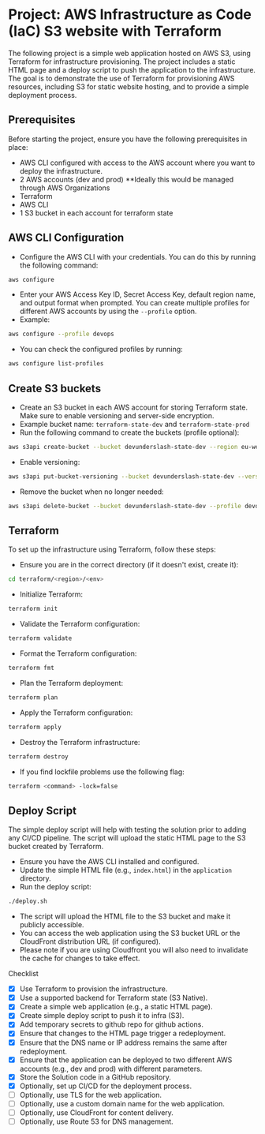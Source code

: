 # Project: AWS Infrastructure as Code (IaC) S3 website with Terraform
The following project is a simple web application hosted on AWS S3, using Terraform for infrastructure provisioning. The project includes a static HTML page and a deploy script to push the application to the infrastructure.
The goal is to demonstrate the use of Terraform for provisioning AWS resources, including S3 for static website hosting, and to provide a simple deployment process.

## Prerequisites
Before starting the project, ensure you have the following prerequisites in place:
- AWS CLI configured with access to the AWS account where you want to deploy the infrastructure.
- 2 AWS accounts (dev and prod) **Ideally this would be managed through AWS Organizations
- Terraform 
- AWS CLI
- 1 S3 bucket in each account for terraform state

## AWS CLI Configuration
- Configure the AWS CLI with your credentials. You can do this by running the following command:
```bash
aws configure
```
- Enter your AWS Access Key ID, Secret Access Key, default region name, and output format when prompted. You can create multiple profiles for different AWS accounts by using the `--profile` option.
- Example:
```bash
aws configure --profile devops
```
- You can check the configured profiles by running:
```bash
aws configure list-profiles
```

## Create S3 buckets
- Create an S3 bucket in each AWS account for storing Terraform state. Make sure to enable versioning and server-side encryption.
- Example bucket name: `terraform-state-dev` and `terraform-state-prod`
- Run the following command to create the buckets (profile optional):
```bash
aws s3api create-bucket --bucket devunderslash-state-dev --region eu-west-2 --create-bucket-configuration LocationConstraint=eu-west-2 --profile devops
```
- Enable versioning:
```bash
aws s3api put-bucket-versioning --bucket devunderslash-state-dev --versioning-configuration Status=Enabled --profile devops
```
- Remove the bucket when no longer needed:
```bash
aws s3api delete-bucket --bucket devunderslash-state-dev --profile devops
```

## Terraform 
To set up the infrastructure using Terraform, follow these steps:
- Ensure you are in the correct directory (if it doesn't exist, create it):
```bash
cd terraform/<region>/<env>
```
- Initialize Terraform:
```bash
terraform init
```
- Validate the Terraform configuration:
```bash
terraform validate
```
- Format the Terraform configuration:
```bash
terraform fmt
```
- Plan the Terraform deployment:
```bash
terraform plan
```
- Apply the Terraform configuration:
```bash
terraform apply
```
- Destroy the Terraform infrastructure:
```bash
terraform destroy
```
- If you find lockfile problems use the following flag: 
```bash
terraform <command> -lock=false
```

## Deploy Script
The simple deploy script will help with testing the solution prior to adding any CI/CD pipeline. The script will upload the static HTML page to the S3 bucket created by Terraform.
- Ensure you have the AWS CLI installed and configured.
- Update the simple HTML file (e.g., `index.html`) in the `application` directory.
- Run the deploy script:
```bash
./deploy.sh
```
- The script will upload the HTML file to the S3 bucket and make it publicly accessible.
- You can access the web application using the S3 bucket URL or the CloudFront distribution URL (if configured).
- Please note if you are using Cloudfront you will also need to invalidate the cache for changes to take effect. 



Checklist
- [x] Use Terraform to provision the infrastructure.
- [x] Use a supported backend for Terraform state (S3 Native).
- [x] Create a simple web application (e.g., a static HTML page).
- [x] Create simple deploy script to push it to infra (S3).
- [x] Add temporary secrets to github repo for github actions.
- [x] Ensure that changes to the HTML page trigger a redeployment.
- [x] Ensure that the DNS name or IP address remains the same after redeployment.
- [x] Ensure that the application can be deployed to two different AWS accounts (e.g., dev and prod) with different parameters.
- [x] Store the Solution code in a GitHub repository.
- [x] Optionally, set up CI/CD for the deployment process.
- [ ] Optionally, use TLS for the web application.
- [ ] Optionally, use a custom domain name for the web application.
- [ ] Optionally, use CloudFront for content delivery.
- [ ] Optionally, use Route 53 for DNS management.
